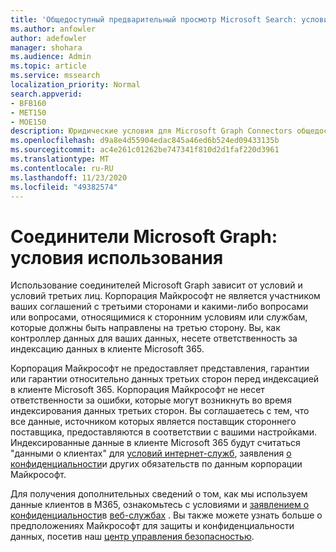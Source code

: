 ```yaml
---
title: 'Общедоступный предварительный просмотр Microsoft Search: условия использования'
ms.author: anfowler
author: adefowler
manager: shohara
ms.audience: Admin
ms.topic: article
ms.service: mssearch
localization_priority: Normal
search.appverid:
- BFB160
- MET150
- MOE150
description: Юридические условия для Microsoft Graph Connectors общедоступная Предварительная версия для поиска Майкрософт
ms.openlocfilehash: d9a8e4d55904edac845a46ed6b524ed09433135b
ms.sourcegitcommit: ac4e261c01262be747341f810d2d1faf220d3961
ms.translationtype: MT
ms.contentlocale: ru-RU
ms.lasthandoff: 11/23/2020
ms.locfileid: "49382574"
---
```

# <a name="microsoft-graph-connectors-terms-of-use"></a>Соединители Microsoft Graph: условия использования

Использование соединителей Microsoft Graph зависит от условий и условий третьих лиц. Корпорация Майкрософт не является участником ваших соглашений с третьими сторонами и какими-либо вопросами или вопросами, относящимися к сторонним условиям или службам, которые должны быть направлены на третью сторону. Вы, как контроллер данных для ваших данных, несете ответственность за индексацию данных в клиенте Microsoft 365.

Корпорация Майкрософт не предоставляет представления, гарантии или гарантии относительно данных третьих сторон перед индексацией в клиенте Microsoft 365.  Корпорация Майкрософт не несет ответственности за ошибки, которые могут возникнуть во время индексирования данных третьих сторон.  Вы соглашаетесь с тем, что все данные, источником которых является поставщик стороннего поставщика, предоставляются в соответствии с вашими настройками. Индексированные данные в клиенте Microsoft 365 будут считаться "данными о клиентах" для [условий интернет-служб](http://www.microsoftvolumelicensing.com/Downloader.aspx?documenttype=OST&lang=English), заявления [о конфиденциальности](https://privacy.microsoft.com/privacystatement)и других обязательств по данным корпорации Майкрософт.

Для получения дополнительных сведений о том, как мы используем данные клиентов в M365, ознакомьтесь с условиями и [заявлением о конфиденциальности](https://privacy.microsoft.com/privacystatement)в [веб-службах](http://www.microsoftvolumelicensing.com/Downloader.aspx?documenttype=OST&lang=English) . Вы также можете узнать больше о предположениях Майкрософт для защиты и конфиденциальности данных, посетив наш [центр управления безопасностью](https://www.microsoft.com/trust-center).

